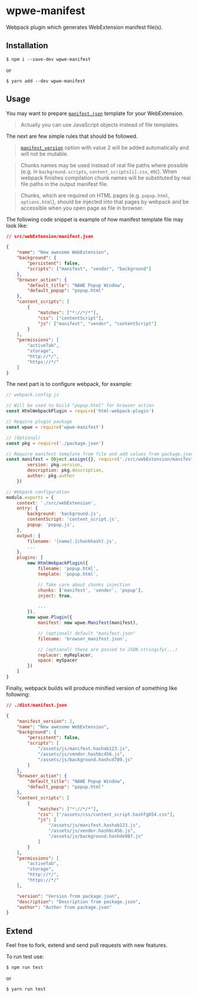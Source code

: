 # wpwe-manifest

Webpack plugin which generates WebExtension manifest file(s).

## Installation

`$ npm i --save-dev wpwe-manifest`

or

`$ yarn add --dev wpwe-manifest`

## Usage

You may want to prepare [`manifest.json`](https://developer.mozilla.org/en-US/Add-ons/WebExtensions/manifest.json) template for your WebExtension. 

> Actually you can use JavaScript objects instead of file templates.

The next are few simple rules that should be followed.

> [`manifest_version`](https://developer.mozilla.org/en-US/Add-ons/WebExtensions/manifest.json/manifest_version) option with value 2 will be added automatically and will not be mutable.

> Chunks names may be used instead of real file paths where possible (e.g. in `background.scripts`, `content_scripts[i].css`, etc). When webpack finishes compilation chunk names will be substituted by real file paths in the output manifest file.

> Chunks, which are required on HTML pages (e.g. `popup.html`, `options.html`), should be injected into that pages by webpack and be accessible when you open page as file in browser.

The following code snippet is example of how manifest template file may look like:

```json
// src/webExtension/manifest.json

{
    "name": "New awesome WebExtension",
    "background": {
        "persistent": false,
        "scripts": ["manifest", "vendor", "background"]
    },
    "browser_action": {
        "default_title": "NAWE Popup Window",
        "default_popup": "popup.html"
    },
    "content_scripts": [
        {
            "matches": ["*://*/*"],
            "css": ["contentScript"],
            "js": ["manifest", "vendor", "contentScript"]
        }
    ],
    "permissions": [
        "activeTab",
        "storage",
        "http://*/",
        "https://*/"
    ]
}
```

The next part is to configure webpack, for example:

```js
// webpack.config.js

// Will be used to build "popup.html" for browser action
const HtmlWebpackPlugin = require('html-webpack-plugin')

// Require plugin package
const wpwe = require('wpwe-manifest')

// (Optional)
const pkg = require('./package.json')

// Require manifest template from file and add values from package.json
const manifest = Object.assign({}, require('./src/webExtension/manifest.json'), {
        version: pkg.version,
        description: pkg.description,
        author: pkg.author
    })

// Webpack configuration
module.exports = {
    context: './src/webExtension',
    entry: {
        background: 'background.js',
        contentScript: 'content_script.js',
        popup: 'popup.js',
    },
    output: {
        filename: '[name].[chunkhash].js',
        ...
    },
    plugins: [
        new HtmlWebpackPlugin({
            filename: 'popup.html',
            template: 'popup.html',

            // Take care about chunks injection
            chunks: ['manifest', 'vendor', 'popup'],
            inject: true,

            ...
        }),
        new wpwe.Plugin({
            manifest: new wpwe.Manifest(manifest),

            // (optional) default "manifest.json"
            filename: 'browser_manifest.json',

            // (optional) these are passed to JSON.stringify(...)
            replacer: myReplacer,
            space: mySpacer
        })
    ]
}
```

Finally, webpack builds will produce minified version of something like following:

```json
// ./dist/manifest.json

{
    "manifest_version": 2,
    "name": "New awesome WebExtension",
    "background": {
        "persistent": false,
        "scripts": [
            "/assets/js/manifest.hashab123.js",
            "/assets/js/vendor.hashbc456.js",
            "/assets/js/background.hashcd789.js"
        ]
    },
    "browser_action": {
        "default_title": "NAWE Popup Window",
        "default_popup": "popup.html"
    },
    "content_scripts": [
        {
            "matches": ["*://*/*"],
            "css": ["/assets/css/content_script.hashfg654.css"],
            "js": [
                "/assets/js/manifest.hashab123.js",
                "/assets/js/vendor.hashbc456.js",
                "/assets/js/background.hashde987.js"
            ]
        }
    ],
    "permissions": [
        "activeTab",
        "storage",
        "http://*/",
        "https://*/"
    ],

    "version": "Version from package.json",
    "description": "Description from package.json",
    "author": "Author from package.json"
}
```

## Extend

Feel free to fork, extend and send pull requests with new features.

To run test use:

`$ npm run test`

or

`$ yarn run test`

